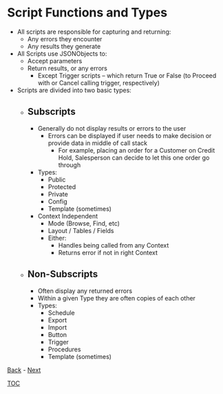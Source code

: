 # Script Functions and Types

- All scripts are responsible for capturing and returning:
  - Any errors they encounter
  - Any results they generate
- All Scripts use JSONObjects to:
  - Accept parameters
  - Return results, or any errors
    - Except Trigger scripts – which return True or False (to Proceed with or Cancel calling trigger, respectively)
- Scripts are divided into two basic types:
  - ## Subscripts
    - Generally do not display results or errors to the user
      - Errors can be displayed if user needs to make decision or provide data in middle of call stack
        - For example, placing an order for a Customer on Credit Hold, Salesperson can decide to let this one order go through
    - Types:
      - Public
      - Protected
      - Private
      - Config
      - Template (sometimes)
    - Context Independent
      - Mode (Browse, Find, etc)
      - Layout / Tables / Fields
      - Either:
        - Handles being called from any Context
        - Returns error if not in right Context   
  - ## Non-Subscripts 
    - Often display any returned errors
    - Within a given Type they are often copies of each other
    - Types:
      - Schedule
      - Export
      - Import
      - Button
      - Trigger
      - Procedures
      - Template (sometimes)
  
[Back](Introduction.md) - [Next](Script_Folders_Non_Module.md)

[TOC](TOC.md)
